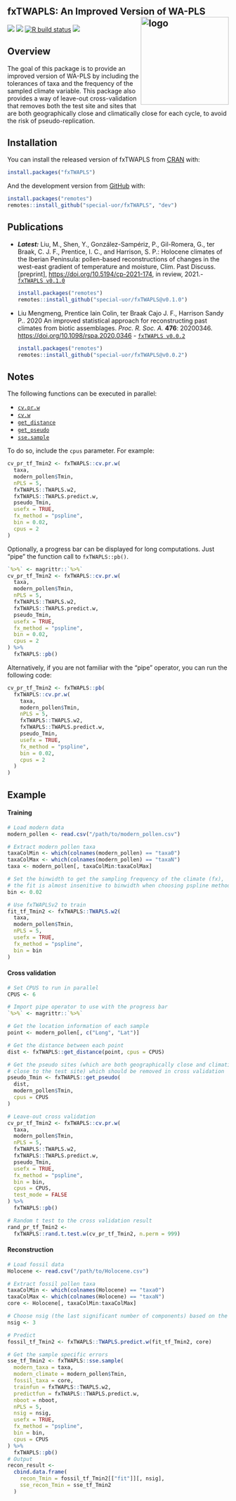 
<!-- README.md is generated from README.Rmd. Please edit that file -->

## fxTWAPLS: An Improved Version of WA-PLS <img src="https://raw.githubusercontent.com/special-uor/fxTWAPLS/master/inst/images/logo.png" alt="logo" align="right" height=200px/>

<!-- badges: start -->
<!-- [![](https://img.shields.io/github/languages/code-size/special-uor/fxTWAPLS.svg)](https://github.com/special-uor/fxTWAPLS) -->

[![](https://img.shields.io/badge/devel%20version-0.1.2-yellow.svg)](https://github.com/special-uor/fxTWAPLS)
[![](https://www.r-pkg.org/badges/version/fxTWAPLS?color=black)](https://cran.r-project.org/package=fxTWAPLS)
[![R build
status](https://github.com/special-uor/fxTWAPLS/workflows/R-CMD-check/badge.svg)](https://github.com/special-uor/fxTWAPLS/actions)
[![](https://img.shields.io/badge/doi-10.1098/rspa.2020.0346-blue.svg)](https://doi.org/10.1098/rspa.2020.0346)
<!-- [![](https://app.codecov.io/gh/special-uor/fxTWAPLS/branch/master/graph/badge.svg?token=Q6SYL7AOGR)](https://app.codecov.io/gh/special-uor/fxTWAPLS) -->
<!-- [![R build status](https://github.com/special-uor/fxTWAPLS/workflows/R-CMD-check/badge.svg)](https://github.com/special-uor/fxTWAPLS/actions) -->
<!-- [![CRAN status](https://www.r-pkg.org/badges/version/fxTWAPLS)](https://CRAN.R-project.org/package=fxTWAPLS) -->
<!-- badges: end -->

## Overview

The goal of this package is to provide an improved version of WA-PLS by
including the tolerances of taxa and the frequency of the sampled
climate variable. This package also provides a way of leave-out
cross-validation that removes both the test site and sites that are both
geographically close and climatically close for each cycle, to avoid the
risk of pseudo-replication.

## Installation

<!-- ### Create a Personal Access Token (PAT) for Github -->
<!-- This is needed to install packages from private repositories. Once configured, -->
<!-- there is no need to configure it again. -->

You can install the released version of fxTWAPLS from
[CRAN](https://cran.r-project.org/package=fxTWAPLS) with:

``` r
install.packages("fxTWAPLS")
```

And the development version from
[GitHub](https://github.com/special-uor/fxTWAPLS/) with:
<!-- You can install the development version from [GitHub](https://github.com/) with: -->

``` r
install.packages("remotes")
remotes::install_github("special-uor/fxTWAPLS", "dev")
```

## Publications

-   ***Latest:*** Liu, M., Shen, Y., González-Sampériz, P., Gil-Romera,
    G., ter Braak, C. J. F., Prentice, I. C., and Harrison, S. P.:
    Holocene climates of the Iberian Peninsula: pollen-based
    reconstructions of changes in the west-east gradient of temperature
    and moisture, Clim. Past Discuss. \[preprint\],
    <https://doi.org/10.5194/cp-2021-174>, in review, 2021.-
    [`fxTWAPLS v0.1.0`](https://github.com/special-uor/fxTWAPLS/releases/tag/v0.1.0/)

    ``` r
    install.packages("remotes")
    remotes::install_github("special-uor/fxTWAPLS@v0.1.0")
    ```

-   Liu Mengmeng, Prentice Iain Colin, ter Braak Cajo J. F., Harrison
    Sandy P.. 2020 An improved statistical approach for reconstructing
    past climates from biotic assemblages. *Proc. R. Soc. A.*
    **476**: 20200346. <https://doi.org/10.1098/rspa.2020.0346> -
    [`fxTWAPLS v0.0.2`](https://github.com/special-uor/fxTWAPLS/releases/tag/v0.0.2/)

    ``` r
    install.packages("remotes")
    remotes::install_github("special-uor/fxTWAPLS@v0.0.2")
    ```

<!-- ## Example -->
<!-- This is a basic example which shows you how to solve a common problem: -->

## Notes

The following functions can be executed in parallel:

-   [`cv.pr.w`](https://special-uor.github.io/fxTWAPLS/reference/cv.pr.w.html)
-   [`cv.w`](https://special-uor.github.io/fxTWAPLS/reference/cv.w.html)
-   [`get_distance`](https://special-uor.github.io/fxTWAPLS/reference/get_distance.html)
-   [`get_pseudo`](https://special-uor.github.io/fxTWAPLS/reference/get_pseudo.html)
-   [`sse.sample`](https://special-uor.github.io/fxTWAPLS/reference/sse.sample.html)

To do so, include the `cpus` parameter. For example:

``` r
cv_pr_tf_Tmin2 <- fxTWAPLS::cv.pr.w(
  taxa,
  modern_pollen$Tmin,
  nPLS = 5,
  fxTWAPLS::TWAPLS.w2,
  fxTWAPLS::TWAPLS.predict.w,
  pseudo_Tmin,
  usefx = TRUE,
  fx_method = "pspline",
  bin = 0.02,
  cpus = 2
)
```

Optionally, a progress bar can be displayed for long computations. Just
“pipe” the function call to `fxTWAPLS::pb()`.

``` r
`%>%` <- magrittr::`%>%`
cv_pr_tf_Tmin2 <- fxTWAPLS::cv.pr.w(
  taxa,
  modern_pollen$Tmin,
  nPLS = 5,
  fxTWAPLS::TWAPLS.w2,
  fxTWAPLS::TWAPLS.predict.w,
  pseudo_Tmin,
  usefx = TRUE,
  fx_method = "pspline",
  bin = 0.02,
  cpus = 2
) %>%
  fxTWAPLS::pb()
```

Alternatively, if you are not familiar with the “pipe” operator, you can
run the following code:

``` r
cv_pr_tf_Tmin2 <- fxTWAPLS::pb(
  fxTWAPLS::cv.pr.w(
    taxa,
    modern_pollen$Tmin,
    nPLS = 5,
    fxTWAPLS::TWAPLS.w2,
    fxTWAPLS::TWAPLS.predict.w,
    pseudo_Tmin,
    usefx = TRUE,
    fx_method = "pspline",
    bin = 0.02,
    cpus = 2
  )
)
```

## Example

#### Training

``` r
# Load modern data
modern_pollen <- read.csv("/path/to/modern_pollen.csv")

# Extract modern pollen taxa
taxaColMin <- which(colnames(modern_pollen) == "taxa0")
taxaColMax <- which(colnames(modern_pollen) == "taxaN")
taxa <- modern_pollen[, taxaColMin:taxaColMax]

# Set the binwidth to get the sampling frequency of the climate (fx),
# the fit is almost insenitive to binwidth when choosing pspline method.
bin <- 0.02

# Use fxTWAPLSv2 to train
fit_tf_Tmin2 <- fxTWAPLS::TWAPLS.w2(
  taxa,
  modern_pollen$Tmin,
  nPLS = 5,
  usefx = TRUE,
  fx_method = "pspline",
  bin = bin
)
```

#### Cross validation

``` r
# Set CPUS to run in parallel
CPUS <- 6

# Import pipe operator to use with the progress bar
`%>%` <- magrittr::`%>%`

# Get the location information of each sample
point <- modern_pollen[, c("Long", "Lat")]

# Get the distance between each point
dist <- fxTWAPLS::get_distance(point, cpus = CPUS)

# Get the pseudo sites (which are both geographically close and climatically
# close to the test site) which should be removed in cross validation
pseudo_Tmin <- fxTWAPLS::get_pseudo(
  dist,
  modern_pollen$Tmin,
  cpus = CPUS
)

# Leave-out cross validation
cv_pr_tf_Tmin2 <- fxTWAPLS::cv.pr.w(
  taxa,
  modern_pollen$Tmin,
  nPLS = 5,
  fxTWAPLS::TWAPLS.w2,
  fxTWAPLS::TWAPLS.predict.w,
  pseudo_Tmin,
  usefx = TRUE,
  fx_method = "pspline",
  bin = bin,
  cpus = CPUS,
  test_mode = FALSE
) %>%
  fxTWAPLS::pb()

# Random t test to the cross validation result
rand_pr_tf_Tmin2 <-
  fxTWAPLS::rand.t.test.w(cv_pr_tf_Tmin2, n.perm = 999)
```

#### Reconstruction

``` r
# Load fossil data
Holocene <- read.csv("/path/to/Holocene.csv")

# Extract fossil pollen taxa
taxaColMin <- which(colnames(Holocene) == "taxa0")
taxaColMax <- which(colnames(Holocene) == "taxaN")
core <- Holocene[, taxaColMin:taxaColMax]

# Choose nsig (the last significant number of components) based on the p-value
nsig <- 3

# Predict
fossil_tf_Tmin2 <- fxTWAPLS::TWAPLS.predict.w(fit_tf_Tmin2, core)

# Get the sample specific errors
sse_tf_Tmin2 <- fxTWAPLS::sse.sample(
  modern_taxa = taxa,
  modern_climate = modern_pollen$Tmin,
  fossil_taxa = core,
  trainfun = fxTWAPLS::TWAPLS.w2,
  predictfun = fxTWAPLS::TWAPLS.predict.w,
  nboot = nboot,
  nPLS = 5,
  nsig = nsig,
  usefx = TRUE,
  fx_method = "pspline",
  bin = bin,
  cpus = CPUS
) %>%
  fxTWAPLS::pb()
# Output
recon_result <-
  cbind.data.frame(
    recon_Tmin = fossil_tf_Tmin2[["fit"]][, nsig],
    sse_recon_Tmin = sse_tf_Tmin2
  )
```
